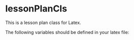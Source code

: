 lessonPlanCls
=============

This is a lesson plan class for Latex.

The following variables should be defined in your latex file:

